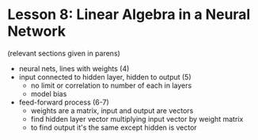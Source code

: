# Lesson 8: Linear Algebra in a Neural Network

(relevant sections given in parens)
- neural nets, lines with weights (4)
- input connected to hidden layer, hidden to output (5)
    - no limit or correlation to number of each in layers
    - model bias
- feed-forward process (6-7)
    - weights are a matrix, input and output are vectors
    - find hidden layer vector multiplying input vector by weight matrix
    - to find output it's the same except hidden is vector
